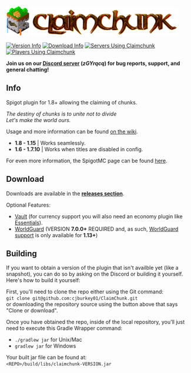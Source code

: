 ![ClaimChunk Logo](imgs/icon64.png)
![ClaimChunk Title](imgs/logo_carrier.png)

[![Version Info](https://img.shields.io/badge/Version-0.0.18-brightgreen.svg)](https://github.com/cjburkey01/ClaimChunk/releases)
[![Download Info](https://img.shields.io/badge/Spigot-1.15-blue.svg)](https://www.spigotmc.org/resources/claimchunk.44458/)
[![Servers Using Claimchunk](https://img.shields.io/bstats/servers/5179?label=Servers)](https://bstats.org/plugin/bukkit/ClaimChunk)
[![Players Using Claimchunk](https://img.shields.io/bstats/players/5179?label=Players)](https://bstats.org/plugin/bukkit/ClaimChunk)

**Join us on our [Discord server](https://discord.gg/zGYrqcq) (*zGYrqcq*) for bug reports, support, and general chatting!**

Info
---
Spigot plugin for 1.8+ allowing the claiming of chunks.

*The destiny of chunks is to unite not to divide*<br />
*Let's make the world ours.*

Usage and more information can be found [on the wiki](https://github.com/cjburkey01/ClaimChunk/wiki).

* **1.8 - 1.15** | Works seamlessly.
* **1.6 - 1.7.10** | Works when titles are disabled in config.

For even more information, the SpigotMC page can be found [here](https://www.spigotmc.org/resources/claimchunk.44458/).

Download
---
Downloads are available in the [**releases section**](https://github.com/cjburkey01/ClaimChunk/releases).

Optional Features:
* [Vault](https://www.spigotmc.org/resources/vault.34315/) (for currency support you will also need an economy plugin like [Essentials](https://www.spigotmc.org/resources/essentialsx.9089/)).
* [WorldGuard](https://dev.bukkit.org/projects/worldguard) (VERSION **7.0.0+** REQUIRED and, as such, [WorldGuard support](https://github.com/cjburkey01/ClaimChunk/wiki/WorldGuard-Integration) is only available for **1.13+**)

Building
---
If you want to obtain a version of the plugin that isn't availble yet (like a snapshot), you can do so by asking on the Discord or building it yourself. Here's how to build it yourself:

First, you'll need to clone the repo either using the Git command:<br />
`git clone git@github.com:cjburkey01/ClaimChunk.git`<br />
or downloading the repository source using the button above that says "Clone or download".

Once you have obtained the repo, inside of the local repository, you'll just need to execute this Gradle Wrapper command:<br/>
* `./gradlew jar` for Unix/Mac
* `gradlew jar` for Windows

Your built jar file can be found at:<br />
`<REPO>/build/libs/claimchunk-VERSION.jar`
